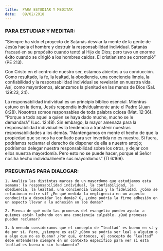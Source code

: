 ```yaml
---
title:  PARA ESTUDIAR Y MEDITAR
date:   09/02/2018
---
```


### PARA ESTUDIAR Y MEDITAR:

“Siempre ha sido el proyecto de Satanás desviar la mente de la gente de Jesús hacia el hombre y destruir la responsabilidad individual. Satanás fracasó en su propósito cuando tentó al Hijo de Dios; pero tuvo un enorme éxito cuando se dirigió a los hombres caídos. El cristianismo se corrompió” (PE 213).

Con Cristo en el centro de nuestro ser, estamos abiertos a su conducción. Como resultado, la fe, la lealtad, la obediencia, una conciencia limpia, la confiabilidad y la responsabilidad individual se revelarán en nuestra vida. Así, como mayordomos, alcanzamos la plenitud en las manos de Dios (Sal. 139:23, 24). 

La responsabilidad individual es un principio bíblico esencial. Mientras estuvo en la tierra, Jesús respondía individualmente ante el Padre (Juan 8:28). Nosotros somos responsables de toda palabra ociosa (Mat. 12:36). “Porque a todo aquel a quien se haya dado mucho, mucho se le demandará” (Luc. 12:48). Sin embargo, la mayor amenaza para la responsabilidad individual es la tendencia a transferir nuestras responsabilidades a los demás. “Mantengamos en mente el hecho de que la propiedad que se nos ha confiado para ser invertida no es nuestra. Si fuera, podríamos reclamar el derecho de disponer de ella a nuestro antojo; podríamos delegar nuestra responsabilidad sobre los otros, y dejar con ellos nuestra mayordomía. Pero esto no se puede hacer, porque el Señor nos ha hecho individualmente sus mayordomos” (TI 6:169). 

### PREGUNTAS PARA DIALOGAR:

`1. Analiza las distintas marcas de un mayordomo que estudiamos esta semana: la responsabilidad individual, la confiabilidad, la obediencia, la lealtad, una conciencia limpia y la fidelidad. ¿Cómo se relacionan entre sí? ¿En qué medida la negligencia en un aspecto conduciría a descuidar los demás? O, ¿cómo podría la firme adhesión en un aspecto llevar a la adhesión en los demás?`
 
`2. Piensa de qué modo las promesas del evangelio pueden ayudar a quienes están luchando con una conciencia culpable. ¿Qué promesas pueden reclamar?`

`3. A menudo consideramos que el concepto de “lealtad” es bueno en sí y de por sí. Pero, ¿siempre es así? ¿Cómo se podría ser leal a alguien o a algo que no es bueno? ¿Por qué, entonces, el concepto de “lealtad” debe entenderse siempre en un contexto específico para ver si esta lealtad es buena o sin fundamento?`